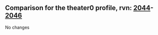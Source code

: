 ## Comparison for the theater0 profile, rvn: [2044](https://github.com/PRO100KatYT/FortniteProfileRevisions/tree/main/profiles/theater0/2044%20theater0.json)-[2046](https://github.com/PRO100KatYT/FortniteProfileRevisions/tree/main/profiles/theater0/2046%20theater0.json)

No changes
